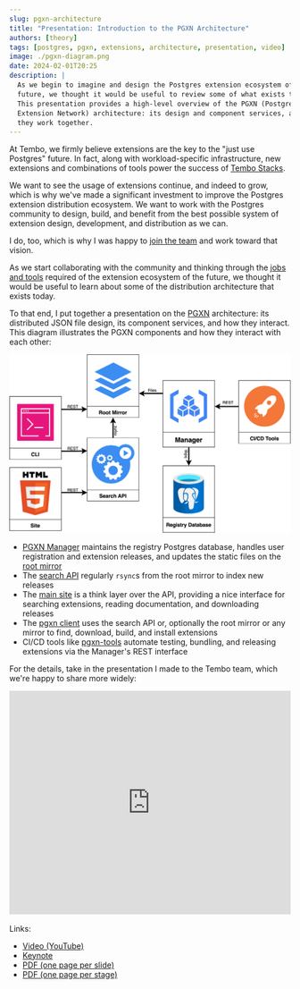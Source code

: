 ```yaml
---
slug: pgxn-architecture
title: "Presentation: Introduction to the PGXN Architecture"
authors: [theory]
tags: [postgres, pgxn, extensions, architecture, presentation, video]
image: ./pgxn-diagram.png
date: 2024-02-01T20:25
description: |
  As we begin to imagine and design the Postgres extension ecosystem of the
  future, we thought it would be useful to review some of what exists today.
  This presentation provides a high-level overview of the PGXN (PostgreSQL
  Extension Network) architecture: its design and component services, and how
  they work together.
---
```



At Tembo, we firmly believe extensions are the key to the "just use Postgres"
future. In fact, along with workload-specific infrastructure, new extensions and
combinations of tools power the success of [Tembo Stacks].

We want to see the usage of extensions continue, and indeed to grow, which is
why we've made a significant investment to improve the Postgres extension
distribution ecosystem. We want to work with the Postgres community to design,
build, and benefit from the best possible system of extension design,
development, and distribution as we can.

I do, too, which is why I was happy to [join the team] and work toward that
vision.

As we start collaborating with the community and thinking through the [jobs and
tools] required of the extension ecosystem of the future, we thought it would be
useful to learn about some of the distribution architecture that exists today.

To that end, I put together a presentation on the [PGXN] architecture: its
distributed JSON file design, its component services, and how they interact.
This diagram illustrates the PGXN components and how they interact with each
other:

![PGXN Architecture Diagram](./pgxn-diagram.png "Diagram of the PGXN architectural components and how they interact with each other")

*   [PGXN Manager] maintains the registry Postgres database, handles user
    registration and extension releases, and updates the static files on the
    [root mirror]
*   The [search API] regularly `rsync`s from the root mirror to index new
    releases
*   The [main site][PGXN] is a think layer over the API, providing a nice
    interface for searching extensions, reading documentation, and downloading
    releases
*   The [pgxn client] uses the search API or, optionally the root mirror or any
    mirror to find, download, build, and install extensions
*   CI/CD tools like [pgxn-tools] automate testing, bundling, and releasing
    extensions via the Manager's REST interface

For the details, take in the presentation I made to the Tembo team, which we're
happy to share more widely:

<div style={{ position: 'relative', width: '100%', paddingBottom: '56.25%', marginBottom: '5%'}}>
  <iframe
    style={{ position: 'absolute', top:'10px', width: '100%', height: '100%' }}
    width="100%"
    height="400px"
    src="https://www.youtube.com/embed/sjZPA3HA_q8"
    title="YouTube video player"
    frameBorder="0"
    allow="accelerometer; autoplay; clipboard-write; encrypted-media; gyroscope; picture-in-picture"
    allowFullScreen>
  </iframe>
</div>

Links:

*   [Video (YouTube)](https://www.youtube.com/watch?v=sjZPA3HA_q8)
*   [Keynote](pgxn-architecture.key "“PGXN Architecture” Keynote deck")
*   [PDF (one page per slide)](./pgxn-architecture.pdf)
*   [PDF (one page per stage)](./pgxn-architecture-stages.pdf)

[Tembo Stacks]: https://tembo.io/docs/category/tembo-stacks
[join the team]: /blog/2024-01-22-welcoming-pgxn-creator-david-wheeler/index.md
"PGXN creator David Wheeler joins Tembo to strengthen PostgreSQL extension ecosystem"
[jobs and tools]: https://gist.github.com/theory/898c8802937ad8361ccbcc313054c29d
  "Extension Ecosystem: Jobs and Tools"
[David Wheeler]: https://justatheory.com "Just a Theory"
[PGXN]: https://pgxn.org "PGXN — PostgreSQL Extension Network"
[PGXN Manager]: https://manager.pgxn.org/howto "PGXN How To"
[root mirror]: https://master.pgxn.org/ "PGXN Root Mirror"
[search API]: https://github.com/pgxn/pgxn-api/wiki "PGXN API"
[pgxn client]: https://pgxn.github.io/pgxnclient/ "PGXN Client documentation"
[pgxn-tools]: https://hub.docker.com/r/pgxn/pgxn-tools "pgxn/pgxn-tools Docker image"
